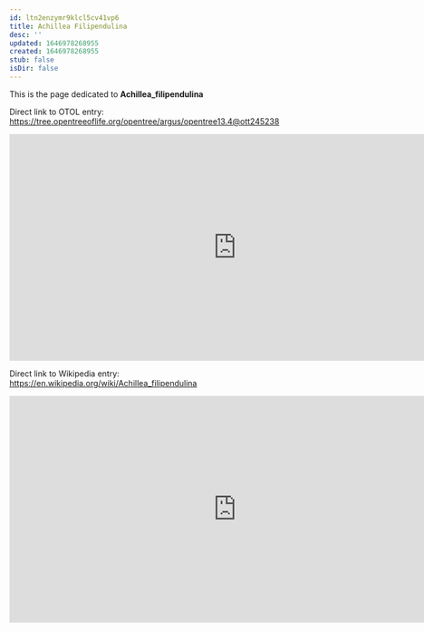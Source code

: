 ```yaml
---
id: ltn2enzymr9klcl5cv41vp6
title: Achillea Filipendulina
desc: ''
updated: 1646978268955
created: 1646978268955
stub: false
isDir: false
---
```

This is the page dedicated to **Achillea_filipendulina**


Direct link to OTOL entry: https://tree.opentreeoflife.org/opentree/argus/opentree13.4@ott245238



<html>
    <body>
    <iframe src="https://tree.opentreeoflife.org/opentree/argus/opentree13.4@ott245238"
    width="800" height="400" frameborder="0" allowfullscreen> </iframe>
    </body>
</html>
    


Direct link to Wikipedia entry: https://en.wikipedia.org/wiki/Achillea_filipendulina



<html>
    <body>
    <iframe src="https://en.wikipedia.org/wiki/Achillea_filipendulina"
    width="800" height="400" frameborder="0" allowfullscreen> </iframe>
    </body>
</html>
    
